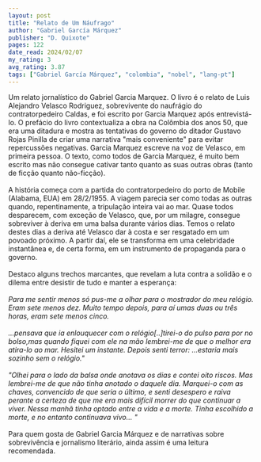 ```yaml
---
layout: post
title: "Relato de Um Náufrago"
author: "Gabriel García Márquez"
publisher: "D. Quixote"
pages: 122
date_read: 2024/02/07
my_rating: 3
avg_rating: 3.87
tags: ["Gabriel García Márquez", "colombia", "nobel", "lang-pt"]
---
```


Um relato jornalístico do Gabriel Garcia Marquez. O livro é o relato de Luis Alejandro Velasco Rodriguez, sobrevivente do naufrágio do contratorpedeiro Caldas, e foi escrito por Garcia Marquez após entrevistá-lo. O prefácio do livro contextualiza a obra na Colômbia dos anos 50, que era uma ditadura e mostra as tentativas do governo do ditador Gustavo Rojas Pinilla de criar uma narrativa "mais conveniente" para evitar repercussões negativas. Garcia Marquez escreve na voz de Velasco, em primeira pessoa. O texto, como todos de Garcia Marquez, é muito bem escrito mas não consegue cativar tanto quanto as suas outras obras (tanto de ficção quanto não-ficção). <br/><br/>A história começa com a partida do contratorpedeiro do porto de Mobile (Alabama, EUA) em 28/2/1955. A viagem parecia ser como todas as outras quando, repentinamente, a tripulação inteira vai ao mar. Quase todos desparecem, com exceção de Velasco, que, por um milagre, consegue sobreviver à deriva em uma balsa durante vários dias. Temos o relato destes dias a deriva até Velasco dar à costa e ser resgatado em um povoado próximo. A partir daí, ele se transforma em uma celebridade instantânea e, de certa forma, em um instrumento de propaganda para o governo.<br/><br/>Destaco alguns trechos marcantes, que revelam a luta contra a solidão e o dilema entre desistir de tudo e manter a esperança:<br/><br/><i> Para me sentir menos só pus-me a olhar para o mostrador do meu relógio. Eram sete menos dez. Muito tempo depois, para aí umas duas ou três horas, eram sete menos cinco.<br/><br/>...pensava que ia enlouquecer com o relógio[..]tirei-o do pulso para por no bolso,mas quando fiquei com ele na mão lembrei-me de que o melhor era atira-lo ao mar. Hesitei um instante. Depois senti terror: ...estaria mais sozinho sem o relógio."</i><br/><br/><i> "Olhei para o lado da balsa onde anotava os dias e contei oito riscos. Mas lembrei-me de que não tinha anotado o daquele dia. Marquei-o com as chaves, convencido de que seria o último, e senti desespero e raiva perante a certeza de que me era mais difícil morrer do que continuar a viver. Nessa manhã tinha optado entre a vida e a morte. Tinha escolhido a morte, e no entanto continuava vivo… "</i><br/><br/>Para quem gosta de Gabriel Garcia Márquez e de narrativas sobre sobrevivência e jornalismo literário, ainda assim é uma leitura recomendada. <br/>

